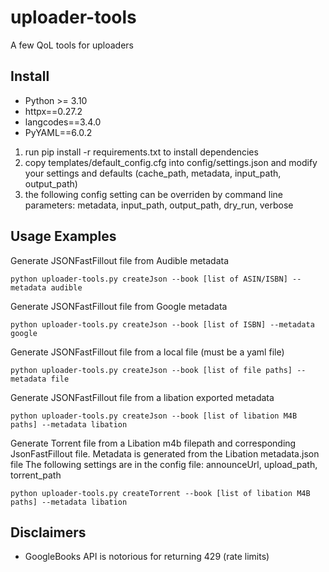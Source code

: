 # uploader-tools
A few QoL tools for uploaders

## Install
* Python >= 3.10
* httpx==0.27.2
* langcodes==3.4.0
* PyYAML==6.0.2

1. run pip install -r requirements.txt to install dependencies
2. copy templates/default_config.cfg into config/settings.json and modify your settings and defaults (cache_path, metadata, input_path, output_path)
3. the following config setting can be overriden by command line parameters: metadata, input_path, output_path, dry_run, verbose


## Usage Examples
Generate JSONFastFillout file from Audible metadata
~~~
python uploader-tools.py createJson --book [list of ASIN/ISBN] --metadata audible
~~~

Generate JSONFastFillout file from Google metadata
~~~
python uploader-tools.py createJson --book [list of ISBN] --metadata google
~~~

Generate JSONFastFillout file from a local file (must be a yaml file)
~~~
python uploader-tools.py createJson --book [list of file paths] --metadata file
~~~

Generate JSONFastFillout file from a libation exported metadata
~~~
python uploader-tools.py createJson --book [list of libation M4B paths] --metadata libation
~~~

Generate Torrent file from a Libation m4b filepath and corresponding JsonFastFillout file. Metadata is generated from the Libation metadata.json file
The following settings are in the config file: announceUrl, upload_path, torrent_path
~~~
python uploader-tools.py createTorrent --book [list of libation M4B paths] --metadata libation
~~~

## Disclaimers
* GoogleBooks API is notorious for returning 429 (rate limits)

